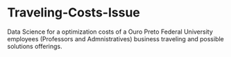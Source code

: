 # Traveling-Costs-Issue
Data Science for a optimization costs of a Ouro Preto Federal University employees (Professors and Admnistratives) business traveling and possible solutions offerings.
